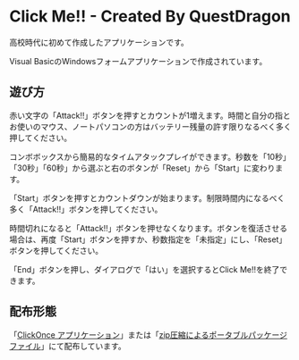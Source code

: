 # Click Me!! - Created By QuestDragon
高校時代に初めて作成したアプリケーションです。

Visual BasicのWindowsフォームアプリケーションで作成されています。

## 遊び方
赤い文字の「Attack!!」ボタンを押すとカウントが1増えます。時間と自分の指とお使いのマウス、ノートパソコンの方はバッテリー残量の許す限りなるべく多く押してください。

コンボボックスから簡易的なタイムアタックプレイができます。秒数を「10秒」「30秒」「60秒」から選ぶと右のボタンが「Reset」から「Start」に変わります。

「Start」ボタンを押すとカウントダウンが始まります。制限時間内になるべく多く「Attack!!」ボタンを押してください。

時間切れになると「Attack!!」ボタンを押せなくなります。ボタンを復活させる場合は、再度「Start」ボタンを押すか、秒数指定を「未指定」にし、「Reset」ボタンを押してください。

「End」ボタンを押し、ダイアログで「はい」を選択するとClick Me!!を終了できます。

## 配布形態
「[ClickOnce アプリケーション](https://github.com/QuestDragon/Click-Me/releases/download/CLICK_ME/ClickMe_setup.zip)」または「[zip圧縮によるポータブルパッケージファイル](https://github.com/QuestDragon/Click-Me/releases/download/CLICK_ME/Click_Me.zip)」にて配布しています。
